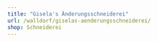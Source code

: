 ```yaml
---
title: "Gisela's Änderungsschneiderei"
url: /walldorf/giselas-aenderungsschneiderei/
shop: Schneiderei
---
```

